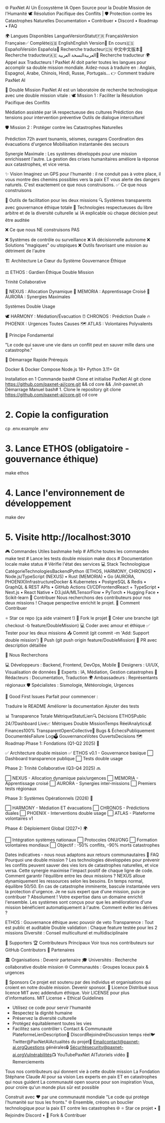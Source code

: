 
🌐 PaxNet AI
Un Écosystème IA Open Source pour la Double Mission de l'Humanité
🕊️ Résolution Pacifique des Conflits | 🛡️ Protection contre les Catastrophes Naturelles
Documentation • Contribuer • Discord • Roadmap • FAQ

🌍 Langues Disponibles
LangueVersionStatut🇫🇷 FrançaisVersion Française✅ Complète🇬🇧 EnglishEnglish Version🚧 En cours🇪🇸 EspañolVersión Española📝 Recherche traducteur🇨🇳 中文中文版本📝 Recherche traducteur🇦🇪 العربيةالنسخة العربية📝 Recherche traducteur
🌍 Appel aux Traducteurs !
PaxNet AI doit parler toutes les langues pour accomplir sa double mission mondiale.
Aidez-nous à traduire en : Anglais, Espagnol, Arabe, Chinois, Hindi, Russe, Portugais...
👉 Comment traduire PaxNet AI

🎯 Double Mission
PaxNet AI est un laboratoire de recherche technologique avec une double mission vitale :
🕊️ Mission 1 : Faciliter la Résolution Pacifique des Conflits

Médiation assistée par IA respectueuse des cultures
Prédiction des tensions pour intervention préventive
Outils de dialogue interculturel

🛡️ Mission 2 : Protéger contre les Catastrophes Naturelles

Prédiction 72h avant tsunamis, séismes, ouragans
Coordination des évacuations d'urgence
Mobilisation instantanée des secours


Synergie Maximale : Les systèmes développés pour une mission enrichissent l'autre. La gestion des crises humanitaires améliore la réponse aux catastrophes, et vice versa.

✨ Vision
Imaginez un GPS pour l'humanité : il ne conduit pas à votre place, il vous montre des chemins possibles vers la paix ET vous alerte des dangers naturels. C'est exactement ce que nous construisons.
✅ Ce que nous construisons

🔧 Outils de facilitation pour les deux missions
🔍 Systèmes transparents avec gouvernance éthique totale
🤝 Technologies respectueuses du libre arbitre et de la diversité culturelle
📊 IA explicable où chaque décision peut être auditée

❌ Ce que nous NE construisons PAS

❌ Systèmes de contrôle ou surveillance
❌ IA décisionnelle autonome
❌ Solutions "magiques" ou utopiques
❌ Outils favorisant une mission au détriment de l'autre

🏗️ Architecture
Le Cœur du Système
Gouvernance Éthique

⚖️ ETHOS : Gardien Éthique Double Mission

Trinité Collaborative

🎯 NEXUS : Allocation Dynamique
🧠 MEMORIA : Apprentissage Croisé
🌌 AURORA : Synergies Maximales

Systèmes Double Usage

🕊️ HARMONY : Médiation/Évacuation
⏰ CHRONOS : Prédiction Duale
🔥 PHOENIX : Urgences Toutes Causes
🗺️ ATLAS : Volontaires Polyvalents

🔑 Principe Fondamental

"Le code qui sauve une vie dans un conflit peut en sauver mille dans une catastrophe."

🚀 Démarrage Rapide
Prérequis

Docker & Docker Compose
Node.js 18+
Python 3.11+
Git

Installation en 1 Commande
bash# Clone et initialise PaxNet AI
git clone https://github.com/paxnet-ai/core.git && cd core && ./init-paxnet.sh
Démarrage Manuel
bash# 1. Clone le repository
git clone https://github.com/paxnet-ai/core.git
cd core

# 2. Copie la configuration
cp .env.example .env

# 3. Lance ETHOS (obligatoire - gouvernance éthique)
make ethos

# 4. Lance l'environnement de développement
make dev

# 5. Visite http://localhost:3010
🎮 Commandes Utiles
bashmake help        # Affiche toutes les commandes
make test        # Lance les tests double mission
make docs        # Documentation locale
make status      # Vérifie l'état des services
💻 Stack Technologique
CatégorieTechnologiesBackendPython (ETHOS, HARMONY, CHRONOS) • Node.js/TypeScript (NEXUS) • Rust (MEMORIA) • Go (AURORA, PHOENIX)InfrastructureDocker & Kubernetes • PostgreSQL & Redis • GraphQL & REST APIs • GitHub Actions CI/CDFrontendReact + TypeScript • Next.js • React Native • D3.jsIA/MLTensorFlow • PyTorch • Hugging Face • Scikit-learn
🤝 Contribuer
Nous recherchons des contributeurs pour nos deux missions ! Chaque perspective enrichit le projet.
🌟 Comment Contribuer

⭐ Star ce repo (ça aide vraiment !)
🍴 Fork le projet
🌿 Créer une branche (git checkout -b feature/DoubleMission)
💻 Coder avec amour et éthique
✅ Tester pour les deux missions
📤 Commit (git commit -m 'Add: Support double mission')
🚀 Push (git push origin feature/DoubleMission)
🎯 PR avec description détaillée

👥 Nous Recherchons

💻 Développeurs : Backend, Frontend, DevOps, Mobile
🎨 Designers : UI/UX, Visualisation de données
🧠 Experts : IA, Médiation, Gestion catastrophes
📝 Rédacteurs : Documentation, Traduction
🌍 Ambassadeurs : Représentants régionaux
🛡️ Spécialistes : Sismologie, Météorologie, Urgences

🎯 Good First Issues
Parfait pour commencer :

Traduire le README
Améliorer la documentation
Ajouter des tests

📊 Transparence Totale
MétriqueStatutLien🔍 Décisions ETHOSPublic 24/7Dashboard Live📈 Métriques Double MissionTemps RéelAnalytics💰 Finances100% TransparentOpenCollective🐛 Bugs & ÉchecsPubliquement DocumentésFailure Log🗳️ GouvernanceVotes OuvertsDecisions
🗺️ Roadmap
Phase 1: Fondations (Q1-Q2 2025) 🚧

✅ Architecture double mission
✅ ETHOS v0.1 - Gouvernance basique
⬜ Dashboard transparence publique
⬜ Tests double usage

Phase 2: Trinité Collaborative (Q3-Q4 2025) 🔜

⬜ NEXUS - Allocation dynamique paix/urgences
⬜ MEMORIA - Apprentissage croisé
⬜ AURORA - Synergies inter-missions
⬜ Premiers tests régionaux

Phase 3: Systèmes Opérationnels (2026) 📅

⬜ HARMONY - Médiation ET évacuations
⬜ CHRONOS - Prédictions duales
⬜ PHOENIX - Interventions double usage
⬜ ATLAS - Plateforme volontaires v1

Phase 4: Déploiement Global (2027+) 🌍

⬜ Intégration systèmes nationaux
⬜ Protocoles ONU/ONG
⬜ Formation volontaires mondiaux
⬜ Objectif : -50% conflits, -90% morts catastrophes

Dates indicatives - nous nous adaptons aux retours communautaires
💬 FAQ
Pourquoi une double mission ?
Les technologies développées pour prévenir les conflits peuvent sauver des vies lors de catastrophes naturelles, et vice versa. Cette synergie maximise l'impact positif de chaque ligne de code.
Comment garantir l'équilibre entre les deux missions ?
NEXUS alloue dynamiquement les ressources selon les besoins. En temps normal, équilibre 50/50. En cas de catastrophe imminente, bascule instantanée vers la protection d'urgence.
Je ne suis expert que d'une mission, puis-je contribuer ?
Absolument ! Votre expertise dans un domaine enrichit l'ensemble. Les systèmes sont conçus pour que les améliorations d'une mission bénéficient automatiquement à l'autre.
Comment éviter les dérives ?

ETHOS : Gouvernance éthique avec pouvoir de veto
Transparence : Tout est public et auditable
Double validation : Chaque feature testée pour les 2 missions
Diversité : Conseil multiculturel et multidisciplinaire

🌟 Supporters
🏆 Contributeurs Principaux
Voir tous nos contributeurs sur GitHub Contributors
🤝 Partenaires

🏛️ Organisations : Devenir partenaire
🎓 Universités : Recherche collaborative double mission
🌐 Communautés : Groupes locaux paix & urgences

💖 Sponsors
Ce projet est soutenu par des individus et organisations qui croient en notre double mission. Devenir sponsor.
📜 Licence
Distribué sous licence MIT avec addendum éthique. Voir LICENSE pour plus d'informations.
MIT License + Ethical Guidelines
- Utilisez ce code pour servir l'humanité
- Respectez la dignité humaine
- Préservez la diversité culturelle  
- Protégez équitablement toutes les vies
- Facilitez sans contrôler
📞 Contact & Communauté
PlateformeLienDescription💬 DiscordRejoindreDiscussion temps réel🐦 Twitter@PaxNetAIActualités du projet📧 Emailcontact@paxnet-ai.orgQuestions générales🔒 Sécuritésecurity@paxnet-ai.orgVulnérabilités📺 YouTubePaxNet AITutoriels vidéo
🙏 Remerciements

Tous nos contributeurs qui donnent vie à cette double mission
La Fondation Stéphane Claude AI pour sa vision
Les experts en paix ET en catastrophes qui nous guident
La communauté open source pour son inspiration
Vous, pour croire qu'un monde plus sûr est possible


Construit avec ❤️ par une communauté mondiale
"Le code qui protège l'humanité sur tous les fronts."
🌐 Ensemble, créons un bouclier technologique pour la paix ET contre les catastrophes 🌐
⭐ Star ce projet • 💬 Rejoindre Discord • 🍴 Fork & Contribuer
